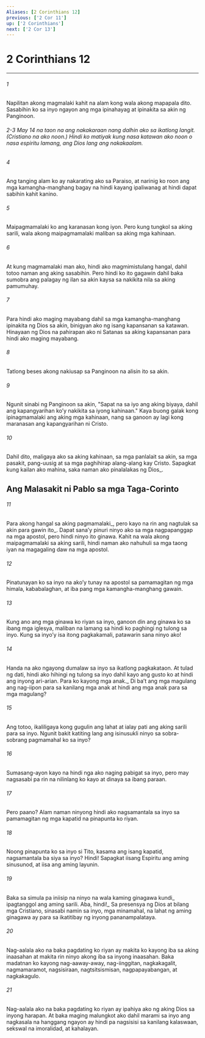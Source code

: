 ```yaml
---
Aliases: [2 Corinthians 12]
previous: ['2 Cor 11']
up: ['2 Corinthians']
next: ['2 Cor 13']
---
```

# 2 Corinthians 12

***






















###### 1 










Napilitan akong magmalaki kahit na alam kong wala akong mapapala dito. Sasabihin ko sa inyo ngayon ang mga ipinahayag at ipinakita sa akin ng Panginoon.

###### 2-3 May 14 na taon na ang nakakaraan nang dalhin ako sa ikatlong langit. (Cristiano na ako noon.) Hindi ko matiyak kung nasa katawan ako noon o nasa espiritu lamang, ang Dios lang ang nakakaalam. 





















###### 4 










Ang tanging alam ko ay nakarating ako sa Paraiso, at narinig ko roon ang mga kamangha-manghang bagay na hindi kayang ipaliwanag at hindi dapat sabihin kahit kanino. 





















###### 5 










Maipagmamalaki ko ang karanasan kong iyon. Pero kung tungkol sa aking sarili, wala akong maipagmamalaki maliban sa aking mga kahinaan. 





















###### 6 










At kung magmamalaki man ako, hindi ako magmimistulang hangal, dahil totoo naman ang aking sasabihin. Pero hindi ko ito gagawin dahil baka sumobra ang palagay ng ilan sa akin kaysa sa nakikita nila sa aking pamumuhay. 





















###### 7 










Para hindi ako maging mayabang dahil sa mga kamangha-manghang ipinakita ng Dios sa akin, binigyan ako ng isang kapansanan sa katawan. Hinayaan ng Dios na pahirapan ako ni Satanas sa aking kapansanan para hindi ako maging mayabang. 





















###### 8 










Tatlong beses akong nakiusap sa Panginoon na alisin ito sa akin. 





















###### 9 










Ngunit sinabi ng Panginoon sa akin, "Sapat na sa iyo ang aking biyaya, dahil ang kapangyarihan koʼy nakikita sa iyong kahinaan." Kaya buong galak kong ipinagmamalaki ang aking mga kahinaan, nang sa ganoon ay lagi kong maranasan ang kapangyarihan ni Cristo. 





















###### 10 










Dahil dito, maligaya ako sa aking kahinaan, sa mga panlalait sa akin, sa mga pasakit, pang-uusig at sa mga paghihirap alang-alang kay Cristo. Sapagkat kung kailan ako mahina, saka naman ako pinalalakas ng Dios_.

## Ang Malasakit ni Pablo sa mga Taga-Corinto 





















###### 11 










Para akong hangal sa aking pagmamalaki_, pero kayo na rin ang nagtulak sa akin para gawin ito_. Dapat sanaʼy pinuri ninyo ako sa mga nagpapanggap na mga apostol, pero hindi ninyo ito ginawa. Kahit na wala akong maipagmamalaki sa aking sarili, hindi naman ako nahuhuli sa mga taong iyan na magagaling daw na mga apostol. 





















###### 12 










Pinatunayan ko sa inyo na akoʼy tunay na apostol sa pamamagitan ng mga himala, kababalaghan, at iba pang mga kamangha-manghang gawain. 





















###### 13 










Kung ano ang mga ginawa ko riyan sa inyo, ganoon din ang ginawa ko sa ibang mga iglesya, maliban na lamang sa hindi ko paghingi ng tulong sa inyo. Kung sa inyoʼy isa itong pagkakamali, patawarin sana ninyo ako! 





















###### 14 










Handa na ako ngayong dumalaw sa inyo sa ikatlong pagkakataon. At tulad ng dati, hindi ako hihingi ng tulong sa inyo dahil kayo ang gusto ko at hindi ang inyong ari-arian. Para ko kayong mga anak._ Di baʼt ang mga magulang ang nag-iipon para sa kanilang mga anak at hindi ang mga anak para sa mga magulang? 





















###### 15 










Ang totoo, ikaliligaya kong gugulin ang lahat at ialay pati ang aking sarili para sa inyo. Ngunit bakit katiting lang ang isinusukli ninyo sa sobra-sobrang pagmamahal ko sa inyo? 





















###### 16 










Sumasang-ayon kayo na hindi nga ako naging pabigat sa inyo, pero may nagsasabi pa rin na nilinlang ko kayo at dinaya sa ibang paraan. 





















###### 17 










Pero paano? Alam naman ninyong hindi ako nagsamantala sa inyo sa pamamagitan ng mga kapatid na pinapunta ko riyan. 





















###### 18 










Noong pinapunta ko sa inyo si Tito, kasama ang isang kapatid, nagsamantala ba siya sa inyo? Hindi! Sapagkat iisang Espiritu ang aming sinusunod, at iisa ang aming layunin. 





















###### 19 










Baka sa simula pa iniisip na ninyo na wala kaming ginagawa kundi_ ipagtanggol ang aming sarili. Aba, hindi!_ Sa presensya ng Dios at bilang mga Cristiano, sinasabi namin sa inyo, mga minamahal, na lahat ng aming ginagawa ay para sa ikatitibay ng inyong pananampalataya. 





















###### 20 










Nag-aalala ako na baka pagdating ko riyan ay makita ko kayong iba sa aking inaasahan at makita rin ninyo akong iba sa inyong inaasahan. Baka madatnan ko kayong nag-aaway-away, nag-iinggitan, nagkakagalit, nagmamaramot, nagsisiraan, nagtsitsismisan, nagpapayabangan, at nagkakagulo. 





















###### 21 










Nag-aalala ako na baka pagdating ko riyan ay ipahiya ako ng aking Dios sa inyong harapan. At baka maging malungkot ako dahil marami sa inyo ang nagkasala na hanggang ngayon ay hindi pa nagsisisi sa kanilang kalaswaan, sekswal na imoralidad, at kahalayan.
